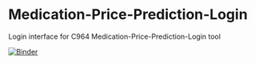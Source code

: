 # Medication-Price-Prediction-Login
Login interface for C964 Medication-Price-Prediction-Login tool

[![Binder](https://mybinder.org/badge_logo.svg)](https://mybinder.org/v2/gh/sr2cute702/Medication-Price-Prediction-Login/HEAD?urlpath=%2Fvoila%2Frender%2FMedication-Price-Prediction-Tool.ipynb)

